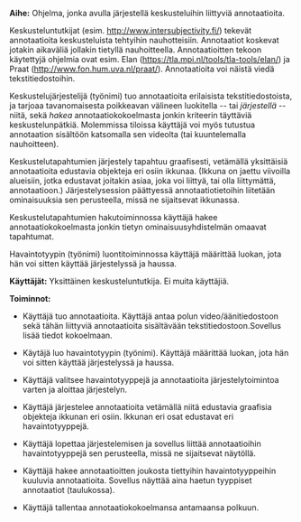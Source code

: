**Aihe:** Ohjelma, jonka avulla järjestellä keskusteluihin liittyviä annotaatioita. 

Keskusteluntutkijat (esim. http://www.intersubjectivity.fi/) tekevät annotaatioita keskusteluista tehtyihin nauhotteisiin. Annotaatiot koskevat jotakin aikaväliä jollakin tietyllä nauhoitteella. Annotaatioitten tekoon käytettyjä ohjelmia ovat esim. Elan (https://tla.mpi.nl/tools/tla-tools/elan/) ja Praat (http://www.fon.hum.uva.nl/praat/). Annotaatioita voi näistä viedä tekstitiedostoihin. 

Keskustelujärjestelijä (työnimi) tuo annotaatioita erilaisista tekstitiedostoista, ja tarjoaa tavanomaisesta poikkeavan välineen luokitella -- tai *järjestellä* -- niitä, sekä *hakea* annotaatiokokoelmasta jonkin kriteerin täyttäviä keskustelunpätkiä. Molemmissa tiloissa käyttäjä voi myös tutustua annotaation sisältöön katsomalla sen videolta (tai kuuntelemalla nauhoitteen). 

Keskustelutapahtumien järjestely tapahtuu graafisesti, vetämällä yksittäisiä annotaatioita edustavia objekteja eri osiin ikkunaa. (Ikkuna on jaettu viivoilla alueisiin, jotka edustavat joitakin asiaa, joka voi liittyä, tai olla liittymättä, annotaatioon.) Järjestelysession päättyessä annotaatiotietoihin liitetään ominaisuuksia sen perusteella, missä ne sijaitsevat ikkunassa. 

Keskustelutapahtumien hakutoiminnossa käyttäjä hakee annotaatiokokoelmasta jonkin tietyn ominaisuusyhdistelmän omaavat tapahtumat.

Havaintotyypin (työnimi) luontitoiminnossa käyttäjä määrittää luokan, jota hän voi sitten käyttää järjestelyssä ja haussa.

**Käyttäjät:** Yksittäinen keskusteluntutkija. Ei muita käyttäjiä.

**Toiminnot:** 

* Käyttäjä tuo annotaatioita. Käyttäjä antaa polun video/äänitiedostoon sekä tähän liittyviä annotaatioita sisältävään tekstitiedostoon.Sovellus lisää tiedot kokoelmaan.

* Käytäjä luo havaintotyypin (työnimi). Käyttäjä määrittää luokan, jota hän voi sitten käyttää järjestelyssä ja haussa.

* Käyttäjä valitsee havaintotyyppejä ja annotaatioita järjestelytoimintoa varten ja aloittaa järjestelyn.

* Käyttäjä järjestelee annotaatioita vetämällä niitä edustavia graafisia objekteja ikkunan eri osiin. Ikkunan eri osat edustavat eri havaintotyyppejä.

* Käyttäjä lopettaa järjestelemisen ja sovellus liittää annotaatioihin havaintotyyppejä sen perusteella, missä ne sijaitsevat näytöllä.

* Käyttäjä hakee annotaatioitten joukosta tiettyihin havaintotyyppeihin kuuluvia annotaatioita. Sovellus näyttää aina haetun tyyppiset annotaatiot (taulukossa).

* Käyttäjä tallentaa annotaatiokokoelmansa antamaansa polkuun. 

